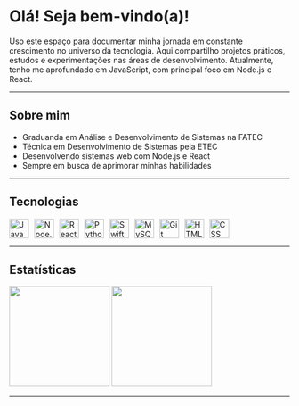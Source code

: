 <h1 align="left">Olá! Seja bem-vindo(a)!</h1>

<p align="left">
  Uso este espaço para documentar minha jornada em constante crescimento no universo da tecnologia. Aqui compartilho projetos práticos, estudos e experimentações nas áreas de desenvolvimento. Atualmente, tenho me aprofundado em JavaScript, com principal foco em Node.js e React.
</p>

---

## Sobre mim

- Graduanda em Análise e Desenvolvimento de Sistemas na FATEC
- Técnica em Desenvolvimento de Sistemas pela ETEC
- Desenvolvendo sistemas web com Node.js e React 
- Sempre em busca de aprimorar minhas habilidades


---

## Tecnologias

<div style="display: flex; gap: 10px;">
  <img src="https://cdn.jsdelivr.net/gh/devicons/devicon/icons/javascript/javascript-original.svg" height="35" alt="JavaScript"/>
  <img src="https://cdn.jsdelivr.net/gh/devicons/devicon/icons/nodejs/nodejs-original.svg" height="35" alt="Node.js"/>
  <img src="https://cdn.jsdelivr.net/gh/devicons/devicon/icons/react/react-original.svg" height="35" alt="React"/>
  <img src="https://cdn.jsdelivr.net/gh/devicons/devicon/icons/python/python-original.svg" height="35" alt="Python"/>
  <img src="https://cdn.jsdelivr.net/gh/devicons/devicon/icons/swift/swift-original.svg" height="35" alt="Swift"/>
  <img src="https://cdn.jsdelivr.net/gh/devicons/devicon/icons/mysql/mysql-original.svg" height="35" alt="MySQL"/>
  <img src="https://cdn.jsdelivr.net/gh/devicons/devicon/icons/git/git-original.svg" height="35" alt="Git"/>
  <img src="https://cdn.jsdelivr.net/gh/devicons/devicon/icons/html5/html5-original.svg" width="35" title="HTML5" />
  <img src="https://cdn.jsdelivr.net/gh/devicons/devicon/icons/css3/css3-original.svg" height="35" alt="CSS"/>
</div>

---

## Estatísticas

<div align="left">
  <img height="180em" src="https://github-readme-stats.vercel.app/api?username=HtaPenna&custom_title=Resumo%20de%20Atividade&show_icons=true&title_color=CACBDD&text_color=CACBDD&icon_color=BA8C58&bg_color=393043"/>
  <img height="180em" src="https://github-readme-stats.vercel.app/api/top-langs/?username=HtaPenna&custom_title=Uso%20de%20Linguagens&layout=compact&langs_count=7&bg_color=393043&title_color=CACBDD&text_color=CACBDD&icon_color=79ff9"/>
</div>

---
